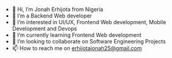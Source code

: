 - 👋 Hi, I’m Jonah Erhijota from Nigeria
- 👀 I’m a Backend Web developer
- 👀 I’m interested in UI/UX, Frontend Web development, Mobile Development and Devops
- 🌱 I’m currently learning Frontend Web development
- 💞️ I’m looking to collaborate on Software Engineering Projects
- 📫 How to reach me on erhijotajonah25@gmail.com
<!---
jonahixed/jonahixed is a ✨ special ✨ repository because its `README.md` (this file) appears on your GitHub profile.
You can click the Preview link to take a look at your changes.
--->
